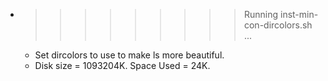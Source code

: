 * >>>>>>>>> Running inst-min-con-dircolors.sh ...
  * Set dircolors to use  to make ls more beautiful.
  * Disk size = 1093204K. Space Used = 24K.
